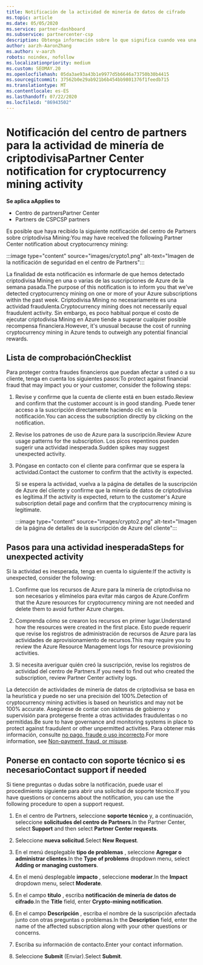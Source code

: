 ```yaml
---
title: Notificación de la actividad de minería de datos de cifrado
ms.topic: article
ms.date: 05/05/2020
ms.service: partner-dashboard
ms.subservice: partnercenter-csp
description: Obtenga información sobre lo que significa cuando vea una notificación sobre la minería de datos de criptodivisa potencial (o la minería de datos de cifrado) en una o varias de sus suscripciones de Azure.
author: aarzh-AaronZhang
ms.author: v-aarzh
robots: noindex, nofollow
ms.localizationpriority: medium
ms.custom: SEOMAY.20
ms.openlocfilehash: 05da3ae93a43b1e9977d5b6646a73750b30b4415
ms.sourcegitcommit: 37562b0e29ab921b6b454bb9801376f1feedb715
ms.translationtype: MT
ms.contentlocale: es-ES
ms.lasthandoff: 07/22/2020
ms.locfileid: "86943502"
---
```

# <a name="partner-center-notification-for-cryptocurrency-mining-activity"></a><span data-ttu-id="8e397-103">Notificación del centro de partners para la actividad de minería de criptodivisa</span><span class="sxs-lookup"><span data-stu-id="8e397-103">Partner Center notification for cryptocurrency mining activity</span></span>

<span data-ttu-id="8e397-104">**Se aplica a**</span><span class="sxs-lookup"><span data-stu-id="8e397-104">**Applies to**</span></span>

-  <span data-ttu-id="8e397-105">Centro de partners</span><span class="sxs-lookup"><span data-stu-id="8e397-105">Partner Center</span></span>
-  <span data-ttu-id="8e397-106">Partners de CSP</span><span class="sxs-lookup"><span data-stu-id="8e397-106">CSP partners</span></span>

<span data-ttu-id="8e397-107">Es posible que haya recibido la siguiente notificación del centro de Partners sobre criptodivisa Mining:</span><span class="sxs-lookup"><span data-stu-id="8e397-107">You may have received the following Partner Center notification about cryptocurrency mining:</span></span>

:::image type="content" source="images/crypto1.png" alt-text="Imagen de la notificación de seguridad en el centro de Partners":::

<span data-ttu-id="8e397-109">La finalidad de esta notificación es informarle de que hemos detectado criptodivisa Mining en una o varias de las suscripciones de Azure de la semana pasada.</span><span class="sxs-lookup"><span data-stu-id="8e397-109">The purpose of this notification is to inform you that we've detected cryptocurrency mining on one or more of your Azure subscriptions within the past week.</span></span> <span data-ttu-id="8e397-110">Criptodivisa Mining no necesariamente es una actividad fraudulenta.</span><span class="sxs-lookup"><span data-stu-id="8e397-110">Cryptocurrency mining does not necessarily equal fraudulent activity.</span></span> <span data-ttu-id="8e397-111">Sin embargo, es poco habitual porque el costo de ejecutar criptodivisa Mining en Azure tiende a superar cualquier posible recompensa financiera.</span><span class="sxs-lookup"><span data-stu-id="8e397-111">However, it's unusual because the cost of running cryptocurrency mining in Azure tends to outweigh any potential financial rewards.</span></span>

## <a name="checklist"></a><span data-ttu-id="8e397-112">Lista de comprobación</span><span class="sxs-lookup"><span data-stu-id="8e397-112">Checklist</span></span>

<span data-ttu-id="8e397-113">Para proteger contra fraudes financieros que puedan afectar a usted o a su cliente, tenga en cuenta los siguientes pasos:</span><span class="sxs-lookup"><span data-stu-id="8e397-113">To protect against financial fraud that may impact you or your customer, consider the following steps:</span></span>

1. <span data-ttu-id="8e397-114">Revise y confirme que la cuenta de cliente está en buen estado.</span><span class="sxs-lookup"><span data-stu-id="8e397-114">Review and confirm that the customer account is in good standing.</span></span> <span data-ttu-id="8e397-115">Puede tener acceso a la suscripción directamente haciendo clic en la notificación.</span><span class="sxs-lookup"><span data-stu-id="8e397-115">You can access the subscription directly by clicking on the notification.</span></span>

2. <span data-ttu-id="8e397-116">Revise los patrones de uso de Azure para la suscripción.</span><span class="sxs-lookup"><span data-stu-id="8e397-116">Review Azure usage patterns for the subscription.</span></span> <span data-ttu-id="8e397-117">Los picos repentinos pueden sugerir una actividad inesperada.</span><span class="sxs-lookup"><span data-stu-id="8e397-117">Sudden spikes may suggest unexpected activity.</span></span>

3. <span data-ttu-id="8e397-118">Póngase en contacto con el cliente para confirmar que se espera la actividad.</span><span class="sxs-lookup"><span data-stu-id="8e397-118">Contact the customer to confirm that the activity is expected.</span></span>

   <span data-ttu-id="8e397-119">Si se espera la actividad, vuelva a la página de detalles de la suscripción de Azure del cliente y confirme que la minería de datos de criptodivisa es legítima.</span><span class="sxs-lookup"><span data-stu-id="8e397-119">If the activity is expected, return to the customer's Azure subscription detail page and confirm that the cryptocurrency mining is legitimate.</span></span>

   :::image type="content" source="images/crypto2.png" alt-text="Imagen de la página de detalles de la suscripción de Azure del cliente":::

## <a name="steps-for-unexpected-activity"></a><span data-ttu-id="8e397-121">Pasos para una actividad inesperada</span><span class="sxs-lookup"><span data-stu-id="8e397-121">Steps for unexpected activity</span></span>

<span data-ttu-id="8e397-122">Si la actividad es inesperada, tenga en cuenta lo siguiente:</span><span class="sxs-lookup"><span data-stu-id="8e397-122">If the activity is unexpected, consider the following:</span></span>

1. <span data-ttu-id="8e397-123">Confirme que los recursos de Azure para la minería de criptodivisa no son necesarios y elimínelos para evitar más cargos de Azure.</span><span class="sxs-lookup"><span data-stu-id="8e397-123">Confirm that the Azure resources for cryptocurrency mining are not needed and delete them to avoid further Azure charges.</span></span>

2. <span data-ttu-id="8e397-124">Comprenda cómo se crearon los recursos en primer lugar.</span><span class="sxs-lookup"><span data-stu-id="8e397-124">Understand how the resources were created in the first place.</span></span> <span data-ttu-id="8e397-125">Esto puede requerir que revise los registros de administración de recursos de Azure para las actividades de aprovisionamiento de recursos.</span><span class="sxs-lookup"><span data-stu-id="8e397-125">This may require you to review the Azure Resource Management logs for resource provisioning activities.</span></span>

3. <span data-ttu-id="8e397-126">Si necesita averiguar quién creó la suscripción, revise los registros de actividad del centro de Partners.</span><span class="sxs-lookup"><span data-stu-id="8e397-126">If you need to find out who created the subscription, review Partner Center activity logs.</span></span>

<span data-ttu-id="8e397-127">La detección de actividades de minería de datos de criptodivisa se basa en la heurística y puede no ser una precisión del 100%.</span><span class="sxs-lookup"><span data-stu-id="8e397-127">Detection of cryptocurrency mining activities is based on heuristics and may not be 100% accurate.</span></span> <span data-ttu-id="8e397-128">Asegúrese de contar con sistemas de gobierno y supervisión para protegerse frente a otras actividades fraudulentas o no permitidas.</span><span class="sxs-lookup"><span data-stu-id="8e397-128">Be sure to have governance and monitoring systems in place to protect against fraudulent or other unpermitted activities.</span></span> <span data-ttu-id="8e397-129">Para obtener más información, consulte [no pago, fraude o uso incorrecto](non-payment--fraud--or-misuse.md).</span><span class="sxs-lookup"><span data-stu-id="8e397-129">For more information, see [Non-payment, fraud, or misuse](non-payment--fraud--or-misuse.md).</span></span>

## <a name="contact-support-if-needed"></a><span data-ttu-id="8e397-130">Ponerse en contacto con soporte técnico si es necesario</span><span class="sxs-lookup"><span data-stu-id="8e397-130">Contact support if needed</span></span>

<span data-ttu-id="8e397-131">Si tiene preguntas o dudas sobre la notificación, puede usar el procedimiento siguiente para abrir una solicitud de soporte técnico.</span><span class="sxs-lookup"><span data-stu-id="8e397-131">If you have questions or concerns about the notification, you can use the following procedure to open a support request.</span></span>

1. <span data-ttu-id="8e397-132">En el centro de Partners, seleccione **soporte técnico** y, a continuación, seleccione **solicitudes del centro de Partners**.</span><span class="sxs-lookup"><span data-stu-id="8e397-132">In the Partner Center, select **Support** and then select **Partner Center requests**.</span></span>

2. <span data-ttu-id="8e397-133">Seleccione **nueva solicitud**.</span><span class="sxs-lookup"><span data-stu-id="8e397-133">Select **New Request**.</span></span> 

3. <span data-ttu-id="8e397-134">En el menú desplegable **tipo de problemas** , seleccione **Agregar o administrar clientes**.</span><span class="sxs-lookup"><span data-stu-id="8e397-134">In the **Type of problems** dropdown menu, select **Adding or managing customers**.</span></span>

4. <span data-ttu-id="8e397-135">En el menú desplegable **impacto** , seleccione **moderar**.</span><span class="sxs-lookup"><span data-stu-id="8e397-135">In the **Impact** dropdown menu, select **Moderate**.</span></span>

5. <span data-ttu-id="8e397-136">En el campo **título** , escriba **notificación de minería de datos de cifrado**.</span><span class="sxs-lookup"><span data-stu-id="8e397-136">In the **Title** field, enter **Crypto-mining notification**.</span></span>

6. <span data-ttu-id="8e397-137">En el campo **Descripción** , escriba el nombre de la suscripción afectada junto con otras preguntas o problemas.</span><span class="sxs-lookup"><span data-stu-id="8e397-137">In the **Description** field, enter the name of the affected subscription along with your other questions or concerns.</span></span>

7. <span data-ttu-id="8e397-138">Escriba su información de contacto.</span><span class="sxs-lookup"><span data-stu-id="8e397-138">Enter your contact information.</span></span>

8. <span data-ttu-id="8e397-139">Seleccione **Submit** (Enviar).</span><span class="sxs-lookup"><span data-stu-id="8e397-139">Select **Submit**.</span></span>
